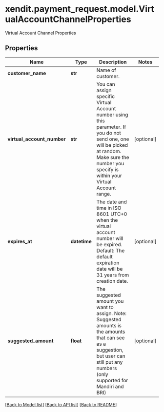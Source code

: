 # xendit.payment_request.model.VirtualAccountChannelProperties

Virtual Account Channel Properties

## Properties
| Name | Type | Description | Notes |
| ------------ | ------------- | ------------- | ------------- |
| **customer_name** | **str** | Name of customer. |  |
| **virtual_account_number** | **str** | You can assign specific Virtual Account number using this parameter. If you do not send one, one will be picked at random. Make sure the number you specify is within your Virtual Account range. | [optional]  |
| **expires_at** | **datetime** | The date and time in ISO 8601 UTC+0 when the virtual account number will be expired. Default: The default expiration date will be 31 years from creation date. | [optional]  |
| **suggested_amount** | **float** | The suggested amount you want to assign. Note: Suggested amounts is the amounts that can see as a suggestion, but user can still put any numbers (only supported for Mandiri and BRI) | [optional]  |


[[Back to Model list]](../README.md#documentation-for-models) [[Back to API list]](../README.md#documentation-for-api-endpoints) [[Back to README]](../README.md)


